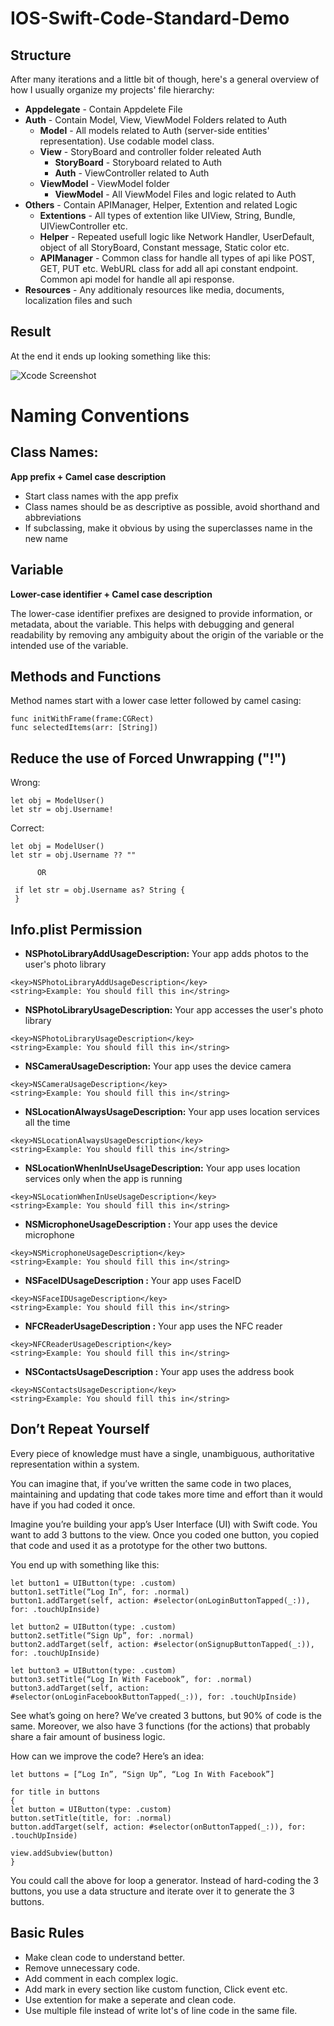 # IOS-Swift-Code-Standard-Demo

## Structure
After many iterations and a little bit of though, here's a general overview of how I usually organize my projects' file hierarchy:
* **Appdelegate** - Contain Appdelete File
* **Auth** - Contain Model, View, ViewModel Folders related to Auth
  * **Model** - All models related to Auth (server-side entities' representation). Use codable model class.
  * **View** - StoryBoard and controller folder releated Auth
    * **StoryBoard** - Storyboard related to Auth
    * **Auth** - ViewController related to Auth
  * **ViewModel** - ViewModel folder
    * **ViewModel** - All ViewModel Files and logic related to Auth
* **Others** - Contain APIManager, Helper, Extention and related Logic
  * **Extentions** - All types of extention like UIView, String, Bundle, UIViewController etc.
  * **Helper** - Repeated usefull logic like Network Handler, UserDefault, object of all StoryBoard, Constant message, Static color etc.
  * **APIManager** - Common class for handle all types of api like POST, GET, PUT etc. WebURL class for add all api constant endpoint. Common api model for handle all api response.
* **Resources** - Any additionaly resources like media, documents, localization files and such

## Result
At the end it ends up looking something like this:

![Xcode Screenshot](https://github.com/MoonTechnolabs/IOS-Swift-Code-Standard-Demo/blob/main/readmeAssets/file.png "Xcode side bar screenshot")

# Naming Conventions
## Class Names:
**App prefix + Camel case description**

* Start class names with the app prefix
* Class names should be as descriptive as possible, avoid shorthand and abbreviations
* If subclassing, make it obvious by using the superclasses name in the new name

## Variable
**Lower-case identifier + Camel case description**

The lower-case identifier prefixes are designed to provide information, or metadata, about the variable. This helps with debugging and general readability by removing any ambiguity about the origin of the variable or the intended use of the variable.
 
## Methods and Functions

Method names start with a lower case letter followed by camel casing:

```
func initWithFrame(frame:CGRect)
func selectedItems(arr: [String])
```

## Reduce the use of Forced Unwrapping ("!")
Wrong:
```
let obj = ModelUser()
let str = obj.Username!
```
Correct:
```
let obj = ModelUser()
let str = obj.Username ?? ""

      OR
      
 if let str = obj.Username as? String {
 }
```
## Info.plist Permission

* **NSPhotoLibraryAddUsageDescription:** Your app adds photos to the user's photo library
```
<key>NSPhotoLibraryAddUsageDescription</key>
<string>Example: You should fill this in</string>
```

* **NSPhotoLibraryUsageDescription:** Your app accesses the user's photo library
```
<key>NSPhotoLibraryUsageDescription</key>
<string>Example: You should fill this in</string>
```

* **NSCameraUsageDescription:** Your app uses the device camera
```
<key>NSCameraUsageDescription</key>
<string>Example: You should fill this in</string>
```

* **NSLocationAlwaysUsageDescription:** Your app uses location services all the time
```
<key>NSLocationAlwaysUsageDescription</key>
<string>Example: You should fill this in</string>
```

* **NSLocationWhenInUseUsageDescription:** 	Your app uses location services only when the app is running
```
<key>NSLocationWhenInUseUsageDescription</key>
<string>Example: You should fill this in</string>
```

* **NSMicrophoneUsageDescription	:** Your app uses the device microphone
```
<key>NSMicrophoneUsageDescription</key>
<string>Example: You should fill this in</string>
```

* **NSFaceIDUsageDescription	:** Your app uses FaceID
```
<key>NSFaceIDUsageDescription</key>
<string>Example: You should fill this in</string>
```

* **NFCReaderUsageDescription	:** Your app uses the NFC reader
```
<key>NFCReaderUsageDescription</key>
<string>Example: You should fill this in</string>
```

* **NSContactsUsageDescription	:** Your app uses the address book
```
<key>NSContactsUsageDescription</key>
<string>Example: You should fill this in</string>
```

## Don’t Repeat Yourself
Every piece of knowledge must have a single, unambiguous, authoritative representation within a system.

You can imagine that, if you’ve written the same code in two places, maintaining and updating that code takes more time and effort than it would have if you had coded it once.

Imagine you’re building your app’s User Interface (UI) with Swift code. You want to add 3 buttons to the view. Once you coded one button, you copied that code and used it as a prototype for the other two buttons.

You end up with something like this:

```
let button1 = UIButton(type: .custom)
button1.setTitle(“Log In”, for: .normal)
button1.addTarget(self, action: #selector(onLoginButtonTapped(_:)), for: .touchUpInside)

let button2 = UIButton(type: .custom)
button2.setTitle(“Sign Up”, for: .normal)
button2.addTarget(self, action: #selector(onSignupButtonTapped(_:)), for: .touchUpInside)

let button3 = UIButton(type: .custom)
button3.setTitle(“Log In With Facebook”, for: .normal)
button3.addTarget(self, action: #selector(onLoginFacebookButtonTapped(_:)), for: .touchUpInside)
```

See what’s going on here? We’ve created 3 buttons, but 90% of code is the same. Moreover, we also have 3 functions (for the actions) that probably share a fair amount of business logic.

How can we improve the code? Here’s an idea:

  ```
  let buttons = [“Log In”, “Sign Up”, “Log In With Facebook”]

  for title in buttons
  {
  let button = UIButton(type: .custom)
  button.setTitle(title, for: .normal)
  button.addTarget(self, action: #selector(onButtonTapped(_:)), for: .touchUpInside)

  view.addSubview(button)
  }
```

You could call the above for loop a generator. Instead of hard-coding the 3 buttons, you use a data structure and iterate over it to generate the 3 buttons.

## Basic Rules
* Make clean code to understand better.
* Remove unnecessary code.
* Add comment in each complex logic.
* Add mark in every section like custom function, Click event etc.
* Use extention for make a seperate and clean code.
* Use multiple file instead of write lot's of line code in the same file.
